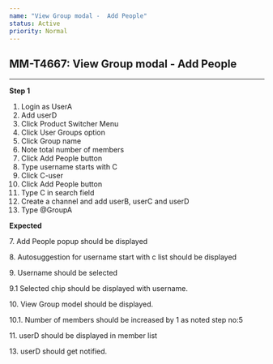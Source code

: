 ```yaml
---
name: "View Group modal -  Add People"
status: Active
priority: Normal
---
```


## MM-T4667: View Group modal - Add People

---

**Step 1**

1. Login as UserA
2. Add userD
3. Click Product Switcher Menu 
4. Click User Groups option
5. Click Group name
6. Note total number of members
7. Click Add People button
8. Type username starts with C
9. Click C-user
10. Click Add People button
11. Type C in search field 
12. Create a channel and add userB, userC and userD
13. Type @GroupA

**Expected**

7\. Add People popup should be displayed

8\. Autosuggestion for username start with c list should be displayed 

9\. Username should be selected

9.1 Selected chip should be displayed with username.

10\. View Group model should be displayed.

10.1. Number of members should be increased by 1 as noted step no:5 

11. userD should be displayed in member list

13\. userD should get notified.
